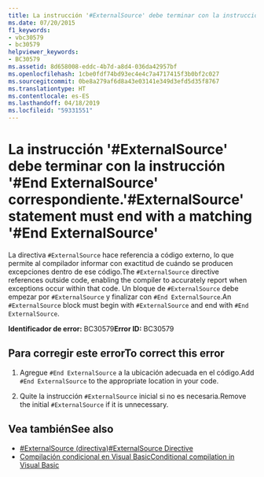 ```yaml
---
title: La instrucción '#ExternalSource' debe terminar con la instrucción '#End ExternalSource' correspondiente.
ms.date: 07/20/2015
f1_keywords:
- vbc30579
- bc30579
helpviewer_keywords:
- BC30579
ms.assetid: 8d658008-eddc-4b7d-a8d4-036da42957bf
ms.openlocfilehash: 1cbe0fdf74bd93ec4e4c7a4717415f3b0bf2c027
ms.sourcegitcommit: 0be8a279af6d8a43e03141e349d3efd5d35f8767
ms.translationtype: HT
ms.contentlocale: es-ES
ms.lasthandoff: 04/18/2019
ms.locfileid: "59331551"
---
```

# <a name="externalsource-statement-must-end-with-a-matching-end-externalsource"></a><span data-ttu-id="ec8ef-102">La instrucción '#ExternalSource' debe terminar con la instrucción '#End ExternalSource' correspondiente.</span><span class="sxs-lookup"><span data-stu-id="ec8ef-102">'#ExternalSource' statement must end with a matching '#End ExternalSource'</span></span>
<span data-ttu-id="ec8ef-103">La directiva `#ExternalSource` hace referencia a código externo, lo que permite al compilador informar con exactitud de cuándo se producen excepciones dentro de ese código.</span><span class="sxs-lookup"><span data-stu-id="ec8ef-103">The `#ExternalSource` directive references outside code, enabling the compiler to accurately report when exceptions occur within that code.</span></span> <span data-ttu-id="ec8ef-104">Un bloque de `#ExternalSource` debe empezar por `#ExternalSource` y finalizar con `#End ExternalSource`.</span><span class="sxs-lookup"><span data-stu-id="ec8ef-104">An `#ExternalSource` block must begin with `#ExternalSource` and end with `#End ExternalSource`.</span></span>  
  
 <span data-ttu-id="ec8ef-105">**Identificador de error:** BC30579</span><span class="sxs-lookup"><span data-stu-id="ec8ef-105">**Error ID:** BC30579</span></span>  
  
## <a name="to-correct-this-error"></a><span data-ttu-id="ec8ef-106">Para corregir este error</span><span class="sxs-lookup"><span data-stu-id="ec8ef-106">To correct this error</span></span>  
  
1. <span data-ttu-id="ec8ef-107">Agregue `#End ExternalSource` a la ubicación adecuada en el código.</span><span class="sxs-lookup"><span data-stu-id="ec8ef-107">Add `#End ExternalSource` to the appropriate location in your code.</span></span>  
  
2. <span data-ttu-id="ec8ef-108">Quite la instrucción `#ExternalSource` inicial si no es necesaria.</span><span class="sxs-lookup"><span data-stu-id="ec8ef-108">Remove the initial `#ExternalSource` if it is unnecessary.</span></span>  
  
## <a name="see-also"></a><span data-ttu-id="ec8ef-109">Vea también</span><span class="sxs-lookup"><span data-stu-id="ec8ef-109">See also</span></span>

- [<span data-ttu-id="ec8ef-110">#ExternalSource (directiva)</span><span class="sxs-lookup"><span data-stu-id="ec8ef-110">#ExternalSource Directive</span></span>](../../visual-basic/language-reference/directives/externalsource-directive.md)
- [<span data-ttu-id="ec8ef-111">Compilación condicional en Visual Basic</span><span class="sxs-lookup"><span data-stu-id="ec8ef-111">Conditional compilation in Visual Basic</span></span>](~/docs/visual-basic/programming-guide/program-structure/conditional-compilation.md)
